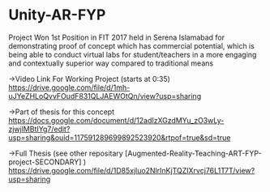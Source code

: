 # Unity-AR-FYP
Project Won 1st Position in FIT 2017 held in Serena Islamabad for demonstrating proof of concept which has commercial potential, which is being able to conduct virtual labs for student/teachers in a more engaging and contextually superior way compared to traditional means

->Video Link For Working Project (starts at 0:35)
https://drive.google.com/file/d/1mh-uJYeZHLoQvvFOudF831QLJAEWOtQn/view?usp=sharing

->Part of thesis for this concept
https://docs.google.com/document/d/12adIzXGzdMYu_zO3wLy-zjwjlMBtIYg7/edit?usp=sharing&ouid=117591289699892523920&rtpof=true&sd=true

->Full Thesis (see other repositary [Augmented-Reality-Teaching-ART-FYP-project-SECONDARY] )
https://drive.google.com/file/d/1D85xjluo2NlrInKjTQZIXrvcj76L1T7T/view?usp=sharing
